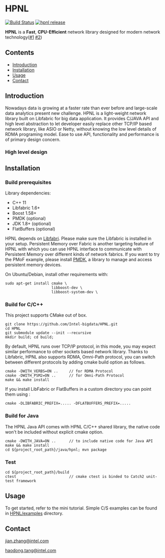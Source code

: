 # HPNL

[![Build Status](https://travis-ci.org/Intel-bigdata/HPNL.svg?branch=master)](https://travis-ci.org/Intel-bigdata/HPNL)
[![hpnl release](https://img.shields.io/github/release/intel-bigdata/hpnl.svg)](https://github.com/Intel-bigdata/HPNL/releases)

**HPNL** is a **Fast**, **CPU-Efficient** network library designed for modern network technology([#1](https://www.intel.com/content/www/us/en/ethernet-products/iwarp-rdma-here-and-now-technology-brief.html) [#2](https://www.intel.com/content/www/us/en/high-performance-computing-fabrics/omni-path-driving-exascale-computing.html))

## Contents
- [Introduction](#introduction)
- [Installation](#installation)
- [Usage](#usage)
- [Contact](#contact)

## Introduction
Nowadays data is growing at a faster rate than ever before and large-scale data analytics present new challenge. HPNL is 
a light-weight network library built on Libfabric for big data application. It provides C/JAVA API and high level abstraction 
to let developer easily replace other TCP/IP based network library, like ASIO or Netty, without knowing the low level 
details of RDMA programing model. Ease to use API, functionality and performance is of primary design concern. 

### High level design

## Installation

### Build prerequisites
Library dependencies:
- C++ 11
- Libfabric 1.6+
- Boost 1.58+
- PMDK (optional)
- JDK 1.8+ (optional)
- FlatBuffers (optional)

HPNL depends on [Libfabri](https://github.com/ofiwg/libfabric). Please make sure the Libfabric is installed in your setup.
Persistent Memory over Fabric is another targeting feature of HPNL with which you can use HPNL interface to communicate with Persistent Memory over different kinds of network fabrics. If you want to try
the PMoF example, please install [PMDK](https://github.com/pmem/pmdk), a library to manage and access persistent memory devices. 

On Ubuntu/Debian, install other requirements with:

```shell
sudo apt-get install cmake \
                     libboost-dev \
                     libboost-system-dev \
```

### Build for C/C++
This project supports CMake out of box.

```shell
git clone https://github.com/Intel-bigdata/HPNL.git
cd HPNL
git submodule update --init --recursive
mkdir build; cd build;
```

By default, HPNL runs over TCP/IP protocol, in this mode, you may expect similar performance to other sockets based network library. Thanks to Libfabric, HPNL also supports 
RDMA, Omni-Path protocol, you can switch between different protocols by adding cmake build option as follows.

```shell
cmake -DWITH_VERBS=ON ..     // for RDMA Protocol
cmake -DWITH_PSM2=ON ..      // for Omni-Path Protocol
make && make install
```

If you install LibFabric or FlatBuffers in a custom directory you can point them using :
```shell
cmake -DLIBFABRIC_PREFIX=..... -DFLATBUFFERS_PREFIX=.....
```

### Build for Java
The HPNL Java API comes with HPNL C/C++ shared library, the native code won't be included without explicit cmake option.

```shell
cmake -DWITH_JAVA=ON ..      // to include native code for Java API
make && make install
cd ${project_root_path}/java/hpnl; mvn package
```

### Test
```shell
cd ${project_root_path}/build
ctest                        // cmake ctest is binded to Catch2 unit-test framework
```

## Usage
To get started, refer to the mini tutorial. Simple C/S examples can be found in [HPNL/examples](https://github.com/Intel-bigdata/HPNL/tree/master/examples) directory. 

## Contact
jian.zhang@intel.com

haodong.tang@intel.com


